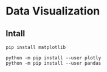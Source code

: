 # Data Visualization

## Intall

```
pip install matplotlib

python -m pip install --user plotly
python -m pip install --user pandas
```